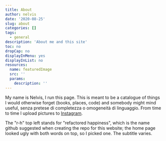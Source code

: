 ```yaml
---
title: About
author: nelvis
date: '2020-08-25'
slug: about
categories: []
tags:
  - general
description: 'About me and this site'
toc: no
dropCap: no
displayInMenu: yes
displayInList: no
resources:
  name: featuredImage
  src: ''
  params:
    description: ''
---
```


My name is Nelvis, I run this page. This is meant to be a catalogue of things I would otherwise forget (books, places, code) and somebody might mind useful, senza pretese di completezza o omogeneità di linguaggio. From time to time I upload pictures to [Instagram](https://www.instagram.com/nellwis/).

The "r-h" top left stands for "refactored happiness", which is the name github suggested when creating the repo for this website; the home page looked ugly with both words on top, so I picked one. The subtitle varies.